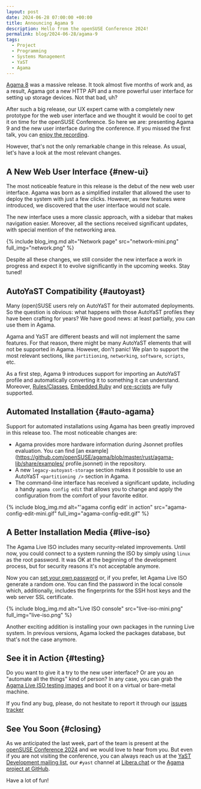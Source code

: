 ```yaml
---
layout: post
date: 2024-06-28 07:00:00 +00:00
title: Announcing Agama 9
description: Hello from the openSUSE Conference 2024!
permalink: blog/2024-06-28/agama-9
tags:
  - Project
  - Programming
  - Systems Management
  - YaST
  - Agama
---
```


[Agama 8](https://yast.opensuse.org/blog/2024-05-17/agama-8) was a massive release. It took almost
five months of work and, as a result, Agama got a new HTTP API and a more powerful user interface
for setting up storage devices. Not that bad, uh?

After such a big release, our UX expert came with a completely new prototype for the web user
interface and we thought it would be cool to get it on time for the openSUSE Conference. So here we
are: presenting Agama 9 and the new user interface during the conference. If you missed the first
talk, you can [enjoy the recording](https://streaming.media.ccc.de/osc24/relive/4560).

However, that's not the only remarkable change in this release. As usual, let's have a look at the
most relevant changes.

## A New Web User Interface {#new-ui}

The most noticeable feature in this release is the debut of the new web user interface. Agama was
born as a simplified installer that allowed the user to deploy the system with just a few clicks.
However, as new features were introduced, we discovered that the user interface would not scale.

The new interface uses a more classic approach, with a sidebar that makes navigation easier.
Moreover, all the sections received significant updates, with special mention of the networking
area.

{% include blog_img.md alt="Network page" src="network-mini.png" full_img="network.png" %}

Despite all these changes, we still consider the new interface a work in progress and expect it to
evolve significantly in the upcoming weeks. Stay tuned!

## AutoYaST Compatibility {#autoyast}

Many (open)SUSE users rely on AutoYaST for their automated deployments. So the question is obvious:
what happens with those AutoYaST profiles they have been crafting for years? We have good news: at
least partially, you can use them in Agama.

Agama and YaST are different beasts and will not implement the same features. For that reason, there
might be many AutoYaST elements that will not be supported in Agama. However, don't panic! We plan
to support the most relevant sections, like `partitioning`, `networking`, `software`, `scripts`,
etc.

As a first step, Agama 9 introduces support for importing an AutoYaST profile and automatically
converting it to something it can understand. Moreover,
[Rules/Classes](https://doc.opensuse.org/documentation/leap/autoyast/html/book-autoyast/rulesandclass.html),
[Embedded Ruby](https://doc.opensuse.org/documentation/leap/autoyast/html/book-autoyast/erb-templates.html)
and
[pre-scripts](https://doc.opensuse.org/documentation/leap/autoyast/html/book-autoyast/cha-configuration-installation-options.html#pre-install-scripts)
are fully supported.

## Automated Installation {#auto-agama}

Support for automated installations using Agama has been greatly improved in this release too. The
most noticeable changes are:

- Agama provides more hardware information during Jsonnet profiles evaluation. You can find [an
  example](https://github.com/openSUSE/agama/blob/master/rust/agama-lib/share/examples/
  profile.jsonnet) in the repository.
- A new `legacy-autoyast-storage` section makes it possible to use an AutoYaST `<partitioning />`
  section in Agama.
- The command-line interface has received a significant update, including a handy
  `agama config edit` that allows you to change and apply the configuration from the comfort of your
  favorite editor.

{% include blog_img.md alt="'agama config edit' in action" src="agama-config-edit-mini.gif"
full_img="agama-config-edit.gif" %}

## A Better Installation Media {#live-iso}

The Agama Live ISO includes many security-related improvements. Until now, you could connect to a
system running the ISO by simply using `linux` as the root password. It was OK at the beginning of
the development process, but for security reasons it's not acceptable anymore.

Now you can
[set your own password](https://github.com/openSUSE/agama/blob/master/doc/live_iso.md#the-access-password)
or, if you prefer, let Agama Live ISO generate a random one. You can find the password in the local
console which, additionally, includes the fingerprints for the SSH host keys and the web server SSL
certificate.

{% include blog_img.md alt="Live ISO console" src="live-iso-mini.png" full_img="live-iso.png" %}

Another exciting addition is installing your own packages in the running Live system. In previous
versions, Agama locked the packages database, but that's not the case anymore.

## See it in Action {#testing}

Do you want to give it a try to the new user interface? Or are you an "automate all the things" kind
of person? In any case, you can grab the
[Agama Live ISO testing images](https://download.opensuse.org/repositories/systemsmanagement:/Agama:/Devel/images/iso/)
and boot it on a virtual or bare-metal machine.

If you find any bug, please, do not hesitate to report it through our
[issues tracker](https://github.com/openSUSE/agama/issues?q=is%3Aissue+is%3Aopen+label%3Abug)

## See You Soon {#closing}

As we anticipated the last week, part of the team is present at the
[openSUSE Conference 2024](https://events.opensuse.org/conferences/oSC24) and we would love to hear
from you. But even if you are not visiting the conference, you can always reach us at the
[YaST Development mailing list](https://lists.opensuse.org/archives/list/yast-devel@lists.opensuse.org/),
our `#yast` channel at [Libera.chat](https://libera.chat/) or the
[Agama project at GitHub](https://github.com/openSUSE/agama).

Have a lot of fun!
